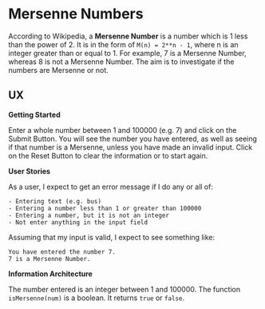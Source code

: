 # Mersenne Numbers

According to Wikipedia, a **Mersenne Number** is a number which is 1 less than the power of 2.  It is in the form of `M(n) = 2**n - 1`, where n is an integer greater than or equal to 1.  For example, 7 is a Mersenne Number, whereas 8 is not a Mersenne Number.  The aim is to investigate if the numbers are Mersenne or not.

## UX

**Getting Started**

Enter a whole number between 1 and 100000 (e.g. 7) and click on the Submit Button.  You will see the number you have entered, as well as seeing if that number is a Mersenne, unless you have made an invalid input.  Click on the Reset Button to clear the information or to start again.

**User Stories**

As a user, I expect to get an error message if I do any or all of:

    - Entering text (e.g. bus)
    - Entering a number less than 1 or greater than 100000
    - Entering a number, but it is not an integer
    - Not enter anything in the input field

Assuming that my input is valid, I expect to see something like:

    You have entered the number 7.
    7 is a Mersenne Number.

**Information Architecture**

The number entered is an integer between 1 and 100000.  The function `isMersenne(num)` is a boolean.  It returns `true` or `false`.

